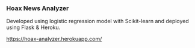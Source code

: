 ### Hoax News Analyzer

Developed using logistic regression model with Scikit-learn and deployed using Flask & Heroku.

https://hoax-analyzer.herokuapp.com/
